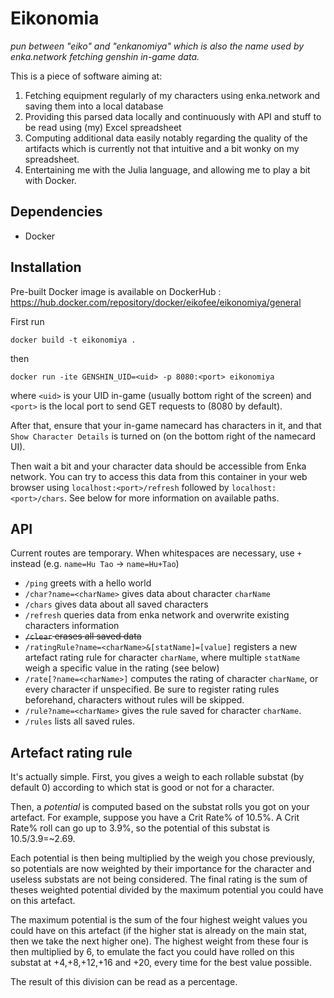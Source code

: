 # Eikonomia
*pun between "eiko" and "enkanomiya" which is also the name used by enka.network fetching genshin in-game data.*

This is a piece of software aiming at:
1. Fetching equipment regularly of my characters using enka.network and saving them into a local database
2. Providing this parsed data locally and continuously with API and stuff to be read using (my) Excel spreadsheet
3. Computing additional data easily notably regarding the quality of the artifacts which is currently not that intuitive and a bit wonky on my spreadsheet.
4. Entertaining me with the Julia language, and allowing me to play a bit with Docker.

## Dependencies
- Docker

## Installation

Pre-built Docker image is available on DockerHub : https://hub.docker.com/repository/docker/eikofee/eikonomiya/general

First run 
```
docker build -t eikonomiya .
```
then
```
docker run -ite GENSHIN_UID=<uid> -p 8080:<port> eikonomiya
```
where `<uid>` is your UID in-game (usually bottom right of the screen) and `<port>` is the local port to send GET requests to (8080 by default).

After that, ensure that your in-game namecard has characters in it, and that `Show Character Details` is turned on (on the bottom right of the namecard UI).

Then wait a bit and your character data should be accessible from Enka network.
You can try to access this data from this container in your web browser using `localhost:<port>/refresh` followed by `localhost:<port>/chars`. See below for more information on available paths.

## API
Current routes are temporary. When whitespaces are necessary, use `+` instead (e.g. `name=Hu Tao` -> `name=Hu+Tao`)
- `/ping` greets with a hello world
- `/char?name=<charName>` gives data about character `charName`
- `/chars` gives data about all saved characters
- `/refresh` queries data from enka network and overwrite existing characters information
- ~~`/clear` erases all saved data~~
- `/ratingRule?name=<charName>&[statName]=[value]` registers a new artefact rating rule for character `charName`, where multiple `statName` weigh a specific value in the rating (see below)
- `/rate[?name=<charName>]` computes the rating of character `charName`, or every character if unspecified. Be sure to register rating rules beforehand, characters without rules will be skipped.
- `/rule?name=<charName>` gives the rule saved for character `charName`.
- `/rules` lists all saved rules.



## Artefact rating rule
It's actually simple.
First, you gives a weigh to each rollable substat (by default 0) according to which stat is good or not for a character.

Then, a *potential* is computed based on the substat rolls you got on your artefact. For example, suppose you have a Crit Rate% of 10.5%. A Crit Rate% roll can go up to 3.9%, so the potential of this substat is 10.5/3.9=~2.69.

Each potential is then being multiplied by the weigh you chose previously, so potentials are now weighted by their importance for the character and useless substats are not being considered.
The final rating is the sum of theses weighted potential divided by the maximum potential you could have on this artefact.

The maximum potential is the sum of the four highest weight values you could have on this artefact (if the higher stat is already on the main stat, then we take the next higher one). The highest weight from these four is then multiplied by 6, to emulate the fact you could have rolled on this substat at +4,+8,+12,+16 and +20, every time for the best value possible.

The result of this division can be read as a percentage.